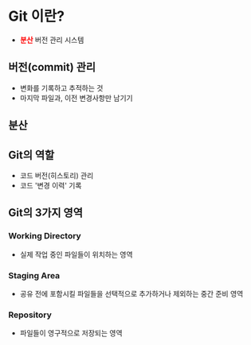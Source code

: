 # Git 이란?
- <span style="color:red">**분산**</span> 버전 관리 시스템

## 버전(commit) 관리
- 변화를 기록하고 추적하는 것
- 마지막 파일과, 이전 변경사항만 남기기

## 분산

## Git의 역할
- 코드 버전(히스토리) 관리
- 코드 '변경 이력' 기록

## Git의 3가지 영역

### Working Directory
- 실제 작업 중인 파일들이 위치하는 영역

### Staging Area
- 공유 전에 포함시킬 파일들을 선택적으로 추가하거나 제외하는 중간 준비 영역

### Repository
- 파일들이 영구적으로 저장되는 영역